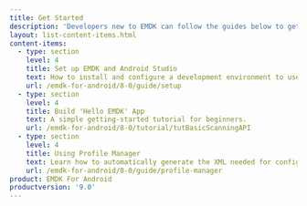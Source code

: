 ```yaml
---
title: Get Started
description: 'Developers new to EMDK can follow the guides below to get their development environment set up and begin to understand the foundations of EMDK for Android.'
layout: list-content-items.html
content-items:
  - type: section
    level: 4
    title: Set up EMDK and Android Studio
    text: How to install and configure a development environment to use EMDK tools.
    url: /emdk-for-android/8-0/guide/setup
  - type: section
    level: 4
    title: Build 'Hello EMDK' App
    text: A simple getting-started tutorial for beginners.
    url: /emdk-for-android/8-0/tutorial/tutBasicScanningAPI
  - type: section
    level: 4
    title: Using Profile Manager
    text: Learn how to automatically generate the XML needed for configuring Zebra devices.
    url: /emdk-for-android/8-0/guide/profile-manager
product: EMDK For Android
productversion: '9.0'
---
```

           

<!--  10/1/18- removed; obsolete

  - type: section
    level: 4
    title: Configuring a Device
    text: Check one or more target devices for full support of EMDK features.
    url: /emdk-for-android/8-0/guide/setupDevice

 -->














